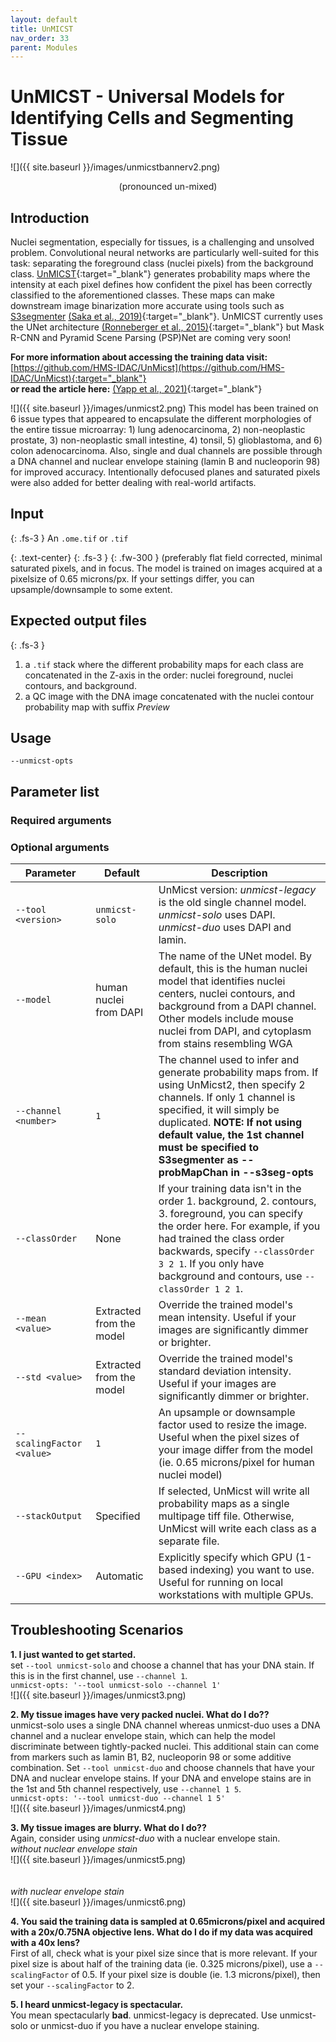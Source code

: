 ```yaml
---
layout: default
title: UnMICST
nav_order: 33
parent: Modules
---
```


# UnMICST - Universal Models for Identifying Cells and Segmenting Tissue <br>
![]({{ site.baseurl }}/images/unmicstbannerv2.png) <br>
<p align="center"> 
  (pronounced un-mixed)
</p>

## Introduction
Nuclei segmentation, especially for tissues, is a challenging and unsolved problem. Convolutional neural networks are particularly well-suited for this task: separating the foreground class (nuclei pixels) from the background class. [UnMICST](https://labsyspharm.github.io/UnMICST-info/){:target="_blank"} generates probability maps where the intensity at each pixel defines how confident the pixel has been correctly classified to the aforementioned classes. These maps can make downstream image binarization more accurate using tools such as [S3segmenter](https://github.com/HMS-IDAC/S3segmenter) [(Saka et al., 2019)](https://doi.org/10.1038/s41587-019-0207-y){:target="_blank"}. UnMICST currently uses the UNet architecture [(Ronneberger et al., 2015)](https://arxiv.org/abs/1505.04597){:target="_blank"} but Mask R-CNN and Pyramid Scene Parsing (PSP)Net are coming very soon!

**For more information about accessing the training data visit:** [https://github.com/HMS-IDAC/UnMicst](https://github.com/HMS-IDAC/UnMicst){:target="_blank"}
<br>
**or read the article here:** [(Yapp et al., 2021)](https://doi.org/10.1101/2021.04.02.438285){:target="_blank"}

![]({{ site.baseurl }}/images/unmicst2.png)
This model has been trained on 6 issue types that appeared to encapsulate the different morphologies of the entire tissue microarray: 1) lung adenocarcinoma, 2) non-neoplastic prostate, 3) non-neoplastic small intestine, 4) tonsil, 5) glioblastoma, and 6) colon adenocarcinoma. Also, single and dual channels are possible through a DNA channel and nuclear envelope staining (lamin B and nucleoporin 98) for improved accuracy. Intentionally defocused planes and saturated pixels were also added for better dealing with real-world artifacts.


## Input

{: .fs-3 }
An ```.ome.tif``` or ```.tif```  

{: .text-center}
{: .fs-3 }
{: .fw-300 }
(preferably flat field corrected, minimal saturated pixels, and in focus. The model is trained on images acquired at a pixelsize of 0.65 microns/px. If your settings differ, you can upsample/downsample to some extent.

## Expected output files

{: .fs-3 }
1. a ```.tif``` stack where the different probability maps for each class are concatenated in the Z-axis in the order: nuclei foreground, nuclei contours, and background.
2. a QC image with the DNA image concatenated with the nuclei contour probability map with suffix *Preview*

## Usage

`--unmicst-opts`

## Parameter list

### Required arguments

### Optional arguments

| Parameter | Default | Description |
| --- | --- | --- |
| `--tool <version>` | `unmicst-solo` | UnMicst version: *unmicst-legacy* is the old single channel model. *unmicst-solo* uses DAPI. *unmicst-duo* uses DAPI and lamin. |
| `--model` | human nuclei from DAPI | The name of the UNet model. By default, this is the human nuclei model that identifies nuclei centers, nuclei contours, and background from a DAPI channel. Other models include mouse nuclei from DAPI, and cytoplasm from stains resembling WGA |
| `--channel <number>` | `1` | The channel used to infer and generate probability maps from. If using UnMicst2, then specify 2 channels. If only 1 channel is specified, it will simply be duplicated. **NOTE: If not using default value, the 1st channel must be specified to S3segmenter as --probMapChan in --s3seg-opts**|
| `--classOrder` | None | If your training data isn't in the order 1. background, 2. contours, 3. foreground, you can specify the order here. For example, if you had trained the class order backwards, specify `--classOrder 3 2 1`. If you only have background and contours, use `--classOrder 1 2 1`. |
| `--mean <value>` | Extracted from the model | Override the trained model's mean intensity. Useful if your images are significantly dimmer or brighter. |
| `--std <value>` | Extracted from the model | Override the trained model's standard deviation intensity. Useful if your images are significantly dimmer or brighter. |
| `--scalingFactor <value>` | `1` | An upsample or downsample factor used to resize the image. Useful when the pixel sizes of your image differ from the model (ie. 0.65 microns/pixel for human nuclei model) |
| `--stackOutput` | Specified | If selected, UnMicst will write all probability maps as a single multipage tiff file. Otherwise, UnMicst will write each class as a separate file. |
| `--GPU <index>` | Automatic | Explicitly specify which GPU (1-based indexing) you want to use. Useful for running on local workstations with multiple GPUs. |

## Troubleshooting Scenarios
**1. I just wanted to get started.** <br>
set `--tool unmicst-solo` and choose a channel that has your DNA stain. If this is in the first channel, use `--channel 1`. <br>
`unmicst-opts: '--tool unmicst-solo --channel 1'` <br>
![]({{ site.baseurl }}/images/unmicst3.png) <br>

**2. My tissue images have very packed nuclei. What do I do??**<br>
unmicst-solo uses a single DNA channel whereas unmicst-duo uses a DNA channel and a nuclear envelope stain, which can help the model discriminate between tightly-packed nuclei. This additional stain can come from markers such as lamin B1, B2, nucleoporin 98 or some additive combination. 
Set `--tool unmicst-duo` and choose channels that have your DNA and nuclear envelope stains. If your DNA and envelope stains are in the 1st and 5th channel respectively, use `--channel 1 5`. <br>
`unmicst-opts: '--tool unmicst-duo --channel 1 5'` <br>
![]({{ site.baseurl }}/images/unmicst4.png) <br>

**3. My tissue images are blurry. What do I do??**<br>
Again, consider using *unmicst-duo* with a nuclear envelope stain.<br>
*without nuclear envelope stain*<br>
![]({{ site.baseurl }}/images/unmicst5.png) <br>
<br>
<br>
*with nuclear envelope stain*<br>
![]({{ site.baseurl }}/images/unmicst6.png) <br>

**4. You said the training data is sampled at 0.65microns/pixel and acquired with a 20x/0.75NA objective lens. What do I do if my data was acquired with a 40x lens?**<br>
First of all, check what is your pixel size since that is more relevant. If your pixel size is about half of the training data (ie. 0.325 microns/pixel), use a `--scalingFactor` of 0.5. If your pixel size is double (ie. 1.3 microns/pixel), then set your `--scalingFactor` to 2.

**5. I heard unmicst-legacy is spectacular.**<br>
You mean spectacularly **bad**. unmicst-legacy is deprecated. Use unmicst-solo or unmicst-duo if you have a nuclear envelope staining.

